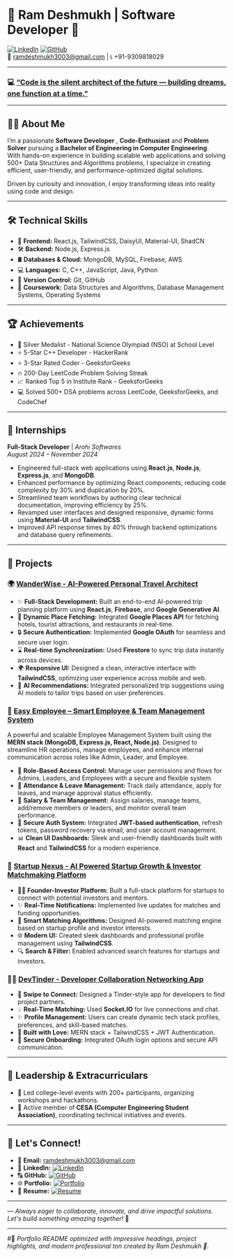 
# 🚀 Ram Deshmukh | Software Developer 🤵

[![LinkedIn](https://img.shields.io/badge/LinkedIn-ramdeshmukh87-blue?logo=linkedin)](https://linkedin.com/in/ramdeshmukh87) [![GitHub](https://img.shields.io/badge/GitHub-ramdeshmukh3003-black?logo=github)](https://github.com/ramdeshmukh3003)  
📧 [ramdeshmukh3003@gmail.com](mailto:ramdeshmukh3003@gmail.com) | 📞 +91-9309818029

---

### 💻 [“Code is the silent architect of the future — building dreams, one function at a time.”](https://ramdeshmukh3003.github.io/ram-deshmukh.io)

---

## 👨‍💻 About Me


I’m a passionate **Software Developer** , **Code-Enthusiast** and **Problem Solver** pursuing a **Bachelor of Engineering in Computer Engineering**.\
With hands-on experience in building scalable web applications and solving 500+ Data Structures and Algorithms problems, I specialize in creating efficient, user-friendly, and performance-optimized digital solutions.

Driven by curiosity and innovation, I enjoy transforming ideas into reality using code and design.

---

## 🛠️ Technical Skills

- 🧩 **Frontend:** React.js, TailwindCSS, DaisyUI, Material-UI, ShadCN
- 🛠️ **Backend:** Node.js, Express.js
- 🛢️ **Databases & Cloud:** MongoDB, MySQL, Firebase, AWS
- 💻 **Languages:** C, C++, JavaScript, Java, Python
- 🔧 **Version Control:** Git, GitHub
- 📘 **Coursework:** Data Structures and Algorithms, Database Management Systems, Operating Systems

---

## 🏆 Achievements

- 🥈 Silver Medalist - National Science Olympiad (NSO) at School Level
- ⭐ 5-Star C++ Developer - HackerRank
- ⭐ 3-Star Rated Coder - GeeksforGeeks
- 🔥 200-Day LeetCode Problem Solving Streak
- 📈 Ranked Top 5 in Institute Rank - GeeksforGeeks
- 💻 Solved 500+ DSA problems across LeetCode, GeeksforGeeks, and CodeChef

---

## 💼 Internships

**Full-Stack Developer** | *Arohi Softwares*\
*August 2024 – November 2024*

- Engineered full-stack web applications using **React.js**, **Node.js**, **Express.js**, and **MongoDB**.
- Enhanced performance by optimizing React components, reducing code complexity by 30% and duplication by 20%.
- Streamlined team workflows by authoring clear technical documentation, improving efficiency by 25%.
- Revamped user interfaces and designed responsive, dynamic forms using **Material-UI** and **TailwindCSS**.
- Improved API response times by 40% through backend optimizations and database query refinements.

---

## 🚀 Projects

### 🌍 [WanderWise - AI-Powered Personal Travel Architect](https://wander-wise-lemon.vercel.app)

- ✨ **Full-Stack Development:** Built an end-to-end AI-powered trip planning platform using **React.js**, **Firebase**, and **Google Generative AI**.
- 📍 **Dynamic Place Fetching:** Integrated **Google Places API** for fetching hotels, tourist attractions, and restaurants in real-time.
- 🔒 **Secure Authentication:** Implemented **Google OAuth** for seamless and secure user login.
- ⌛ **Real-time Synchronization:** Used **Firestore** to sync trip data instantly across devices.
- 🌍 **Responsive UI:** Designed a clean, interactive interface with **TailwindCSS**, optimizing user experience across mobile and web.
- 🔄 **AI Recommendations:** Integrated personalized trip suggestions using AI models to tailor trips based on user preferences.

### 🧠 [Easy Employee – Smart Employee & Team Management System](https://github.com/ramdeshmukh3003/EMSI.git)

A powerful and scalable Employee Management System built using the **MERN stack (MongoDB, Express.js, React, Node.js)**. Designed to streamline HR operations, manage employees, and enhance internal communication across roles like Admin, Leader, and Employee.


- 👥 **Role-Based Access Control:** Manage user permissions and flows for Admins, Leaders, and Employees with a secure and flexible system.
- 🧒 **Attendance & Leave Management:** Track daily attendance, apply for leaves, and manage approval status efficiently.
- 💸 **Salary & Team Management:** Assign salaries, manage teams, add/remove members or leaders, and monitor overall team performance.
- 🔐 **Secure Auth System:** Integrated **JWT-based authentication**, refresh tokens, password recovery via email, and user account management.
- 📊 **Clean UI Dashboards:** Sleek and user-friendly dashboards built with **React** and **TailwindCSS** for a modern experience.


### 🌟 [Startup Nexus - AI Powered Startup Growth & Investor Matchmaking Platform](https://github.com/ramdeshmukh3003/StartupForage.git)

- 👩‍💼 **Founder-Investor Platform:** Built a full-stack platform for startups to connect with potential investors and mentors.
- ✨ **Real-Time Notifications:** Implemented live updates for matches and funding opportunities.
- 🌟 **Smart Matching Algorithms:** Designed AI-powered matching engine based on startup profile and investor interests.
- 🌐 **Modern UI:** Created sleek dashboards and professional profile management using **TailwindCSS**.
- 🔍 **Search & Filter:** Enabled advanced search features for startups and investors.

### 👨‍💻 [DevTinder - Developer Collaboration Networking App](https://www.devtinder.com)

- 🚀 **Swipe to Connect:** Designed a Tinder-style app for developers to find project partners.
- 💡 **Real-Time Matching:** Used **Socket.IO** for live connections and chat.
- ✨ **Profile Management:** Users can create dynamic tech stack profiles, preferences, and skill-based matches.
- 💚 **Built with Love:** MERN stack + TailwindCSS + JWT Authentication.
- 🔐 **Secure Onboarding:** Integrated OAuth login options and secure API communication.

---

## 🌟 Leadership & Extracurriculars

- 🏅 Led college-level events with 200+ participants, organizing workshops and hackathons.
- 🧪 Active member of **CESA (Computer Engineering Student Association)**, coordinating technical initiatives and events.

---

## 📢 Let's Connect!

- 📧 **Email:** [ramdeshmukh3003@gmail.com](mailto:ramdeshmukh3003@gmail.com)  
- 💼 **LinkedIn:** [![LinkedIn](https://img.shields.io/badge/LinkedIn-ramdeshmukh87-blue?logo=linkedin)](https://linkedin.com/in/ramdeshmukh87)
- 🔠 **GitHub:** [![GitHub](https://img.shields.io/badge/GitHub-ramdeshmukh3003-black?logo=github)](https://github.com/ramdeshmukh3003)
- 🌐 **Portfolio:** [![Portfolio](https://img.shields.io/badge/Portfolio-ram--deshmukh.io-0A66C2?logo=internet-explorer&logoColor=white)](https://ramdeshmukh3003.github.io/ram-deshmukh.io)  
- 📄 **Resume:** [![Resume](https://img.shields.io/badge/Resume-Download-green?logo=google-drive&logoColor=white)](https://surl.li/cghhwg)

---

*— Always eager to collaborate, innovate, and drive impactful solutions. Let's build something amazing together!* 🚀

---

#⃣ *Portfolio README optimized with impressive headings, project highlights, and modern professional ton created by Ram Deshmukh 🚀.*

